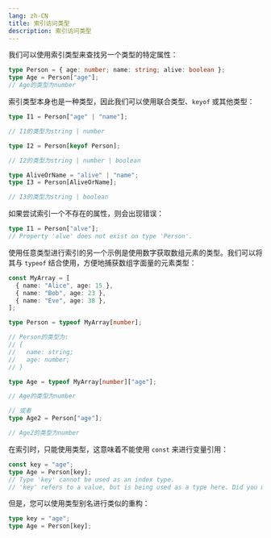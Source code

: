 ```yaml
---
lang: zh-CN
title: 索引访问类型
description: 索引访问类型
---
```


我们可以使用索引类型来查找另一个类型的特定属性：

```ts
type Person = { age: number; name: string; alive: boolean };
type Age = Person["age"];
// Age的类型为number
```

索引类型本身也是一种类型，因此我们可以使用联合类型、`keyof` 或其他类型：

```ts
type I1 = Person["age" | "name"];

// I1的类型为string | number

type I2 = Person[keyof Person];

// I2的类型为string | number | boolean

type AliveOrName = "alive" | "name";
type I3 = Person[AliveOrName];

// I3的类型为string | boolean
```

如果尝试索引一个不存在的属性，则会出现错误：

```ts
type I1 = Person["alve"];
// Property 'alve' does not exist on type 'Person'.
```

使用任意类型进行索引的另一个示例是使用数字获取数组元素的类型。我们可以将其与 `typeof` 结合使用，方便地捕获数组字面量的元素类型：

```ts
const MyArray = [
  { name: "Alice", age: 15 },
  { name: "Bob", age: 23 },
  { name: "Eve", age: 38 },
];

type Person = typeof MyArray[number];

// Person的类型为:
// {
//   name: string;
//   age: number;
// }

type Age = typeof MyArray[number]["age"];

// Age的类型为number

// 或者
type Age2 = Person["age"];

// Age2的类型为number
```

在索引时，只能使用类型，这意味着不能使用 `const` 来进行变量引用：

```ts
const key = "age";
type Age = Person[key];
// Type 'key' cannot be used as an index type.
// 'key' refers to a value, but is being used as a type here. Did you mean 'typeof key'?
```

但是，您可以使用类型别名进行类似的重构：

```ts
type key = "age";
type Age = Person[key];
```

